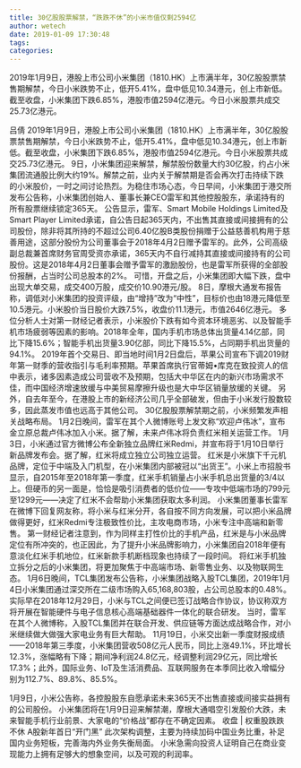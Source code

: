 ```yaml
---
title: 30亿股股票解禁，“跌跌不休”的小米市值仅剩2594亿
author: wetech
date: 2019-01-09 17:30:48
tags: 
categories: 
---
```

2019年1月9日，港股上市公司小米集团（1810.HK）上市满半年，30亿股股票禁售期解禁，今日小米跌势不止，低开5.41%，盘中低见10.34港元，创上市新低。截至收盘，小米集团下跌6.85%，港股市值2594亿港元。今日小米股票共成交25.73亿港元。
<!-- more -->
吕倩
2019年1月9日，港股上市公司小米集团（1810.HK）上市满半年，30亿股股票禁售期解禁，今日小米跌势不止，低开5.41%，盘中低见10.34港元，创上市新低。截至收盘，小米集团下跌6.85%，港股市值2594亿港元。今日小米股票共成交25.73亿港元。
9日，小米集团迎来解禁，解禁股份数量大约30亿股，约占小米集团流通股比例大约19%。解禁之前，业内关于解禁期是否会再次打击持续下跌的小米股价，一时之间讨论热烈。为稳住市场心态，今日早间，小米集团于港交所发布公告称，小米集团创始人、董事长兼CEO雷军和其他控股股东，承诺持有的所有股票继续锁定365天。
公告显示，雷军、Smart Mobile Holdings Limited及Smart Player Limited承诺，自公告日起365天内，不出售其直接或间接拥有的公司股份，除非将其所持的不超过公司6.40亿股B类股份捐赠于公益慈善机构用于慈善用途，这部分股份为公司董事会于2018年4月2日赠予雷军的。此外，公司高级副总裁兼首席财务官周受资亦承诺，365天内不自行减持其直接或间接持有的公司股份。这是2018年4月2日董事会赠予雷军的激励股份，也是雷军所获得的全部股份报酬，占当时公司总股本的2%。
可惜，开盘之后，小米集团即大幅下跌，盘中出现大单交易，成交400万股，成交价10.90港元/股。
8日，摩根大通发布报告称，调低对小米集团的投资评级，由“增持”改为“中性”，目标价也由18港元降低至10.5港元。小米股价当日股价大跌7.5%，收盘价11.1港元，市值2646亿港元。
多位分析人士对第一财经记者表示，小米股价下跌有如今资本环境恶劣、以及智能手机市场疲弱等因素的影响。2018年全年，国内手机市场总体出货量4.14亿部，同比下降15.6%；智能手机出货量3.90亿部，同比下降15.5%，占同期手机出货量的94.1%。
2019年首个交易日、即当地时间1月2日盘后，苹果公司宣布下调2019财年第一财季的营收指引与毛利率预期。苹果首席执行官蒂姆•库克在致投资人的信中表示，诸多因素造成公司营收不及预期，包括大中华区在内的新兴市场需求不佳，而中国经济增速放缓与中美贸易摩擦升级也是大中华区销量放缓的关键。
另外，自去年至今，在港股上市的新经济公司几乎全部破发，但由于小米发行股数较多，因此蒸发市值也远高于其他公司。
30亿股股票解禁期之前，小米频繁发声相关战略布局。
1月2日晚间，雷军在其个人微博账号上发文称“欢迎卢伟冰”，宣布金立原总裁卢伟冰加入小米。据了解，未来卢伟冰将负责红米相关运营工作。
1月3日，小米通过官方微博公布全新独立品牌红米Redmi，并宣布将于1月10日举行新品牌发布会。据了解，红米将成立独立公司独立运营。
红米是小米旗下千元机品牌，定位于中端及入门机型，在小米集团内部被冠以“出货王”。小米上市招股书显示，自2015年至2018年第一季度，红米手机销量占小米手机总出货量的3/4以上。但硬币的另一面是，恰恰是吸引消费者的低价位——专攻中低端市场的799元至1299元——决定了红米不会帮助小米集团获取太多利润。
小米集团董事长雷军在微博下回复网友称，将小米与红米分开，各自按不同方向发展，可以把小米品牌做得更好，红米Redmi专注极致性价比，主攻电商市场，小米专注中高端和新零售。
第一财经记者注意到，作为同样主打性价比的手机产品，红米是与小米品牌定位有所冲突的，也正因此，为了提升小米品牌影响力，小米集团自2018年便有意淡化红米手机地位，红米新款手机断档现象也持续了一段时间。
将红米手机独立拆分之后的小米集团，将更加聚焦于中高端市场、新零售业务、以及物联网生态。
1月6日晚间，TCL集团发布公告称，小米集团战略入股TCL集团，2019年1月4日小米集团通过深交所在二级市场购入65,168,803股，占公司总股本的0.48%。
实际早在2018年12月29日，小米与TCL之间便已签订战略合作协议，协议称双方将开展在智能硬件与电子信息核心高端基础器件一体化的联合研发。
当时，雷军在其个人微博称，入股TCL集团并在联合开发、供应链等方面达成战略合作，对小米继续做大做强大家电业务有巨大帮助。
11月19日，小米交出新一季度财报成绩——2018年第三季度，小米集团营收508亿元人民币，同比上涨49.1%，环比增长12.3%，涨幅略有下降；期间净利润24.8亿元，经调整利润29亿元，同比增长17.3%；此外，国际业务、IoT及生活消费品、互联网服务在本季同比收入增幅分别为112.7%、89.8%、85.5%。
 
 
1月9日，小米公告称，各控股股东自愿承诺未来365天不出售直接或间接实益拥有的公司股份。
小米集团将在1月9日迎来解禁潮，摩根大通唱空引发股价大跌，未来智能手机行业前景、大家电的“价格战”都存在不确定因素。
收盘 | 权重股跌跌不休 A股新年首日“开门黑”
此次架构调整，主要为持续加码中国业务比重，补足国内业务短板，完善海内外业务失衡局面。
小米急需向投资人证明自己在商业变现能力上拥有足够大的想象空间，以及可观的利润率。
